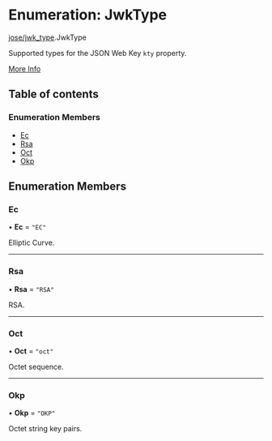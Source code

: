 # Enumeration: JwkType

[jose/jwk\_type](../modules/jose_jwk_type.md).JwkType

Supported types for the JSON Web Key `kty` property.

[More Info](https://www.iana.org/assignments/jose/jose.xhtml#web-key-types)

## Table of contents

### Enumeration Members

- [Ec](jose_jwk_type.JwkType.md#ec)
- [Rsa](jose_jwk_type.JwkType.md#rsa)
- [Oct](jose_jwk_type.JwkType.md#oct)
- [Okp](jose_jwk_type.JwkType.md#okp)

## Enumeration Members

### Ec

• **Ec** = ``"EC"``

Elliptic Curve.

___

### Rsa

• **Rsa** = ``"RSA"``

RSA.

___

### Oct

• **Oct** = ``"oct"``

Octet sequence.

___

### Okp

• **Okp** = ``"OKP"``

Octet string key pairs.
